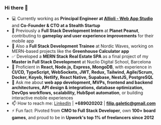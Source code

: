 ### Hi there 👋  

- 💻 Currently working as **Principal Engineer at [Allioli - Web App Studio](https://allio.li/)** and **Co-Founder & CTO at a Stealth Startup**  
- 🚀 Previously a **Full Stack Development Intern** at **Planet Peanut**, contributing to **gameplay and user experience improvements** for their mobile app  
- 🚀 Also a **Full Stack Development Trainee** at Nordic Waves, working on MERN-based projects like the **Greenhouse Calculator app**  
- ✅ Developed a **MERN Stack Real Estate SPA** as a final project of my **Master in Full Stack Development** at Nuclio Digital School, Barcelona  
- 🌱 Proficient in **React, Node.js, Express, MongoDB**, with experience in **CI/CD, TypeScript, WebSockets, JWT, Redux, Tailwind, Agile/Scrum, Docker, Koyeb, Netlify, React Native, Supabase, NestJS, PostgreSQL**  
- 💬 Ask me about **web app development, MVPs, frontend and backend architectures, API design & integrations, database optimization, DevOps workflows, scalability, HubSpot automation**, or building interactive mobile experiences  
- 📫 How to reach me: [LinkedIn](https://www.linkedin.com/in/fgaletic/) | **+689020202** | **filip.galetic@gmail.com**  
- ⚡ Fun fact: Pivoted from **CMO to Full Stack Developer**, own **100+ board games**, and proud to be in **Upwork's top 1% of freelancers since 2012** 
